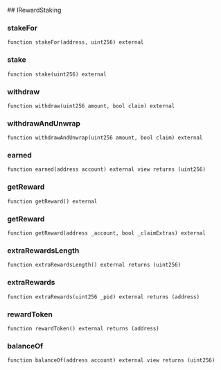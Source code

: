 ﻿﻿## IRewardStaking


### stakeFor

```solidity
function stakeFor(address, uint256) external
```







### stake

```solidity
function stake(uint256) external
```







### withdraw

```solidity
function withdraw(uint256 amount, bool claim) external
```







### withdrawAndUnwrap

```solidity
function withdrawAndUnwrap(uint256 amount, bool claim) external
```







### earned

```solidity
function earned(address account) external view returns (uint256)
```







### getReward

```solidity
function getReward() external
```







### getReward

```solidity
function getReward(address _account, bool _claimExtras) external
```







### extraRewardsLength

```solidity
function extraRewardsLength() external returns (uint256)
```







### extraRewards

```solidity
function extraRewards(uint256 _pid) external returns (address)
```







### rewardToken

```solidity
function rewardToken() external returns (address)
```







### balanceOf

```solidity
function balanceOf(address account) external view returns (uint256)
```







